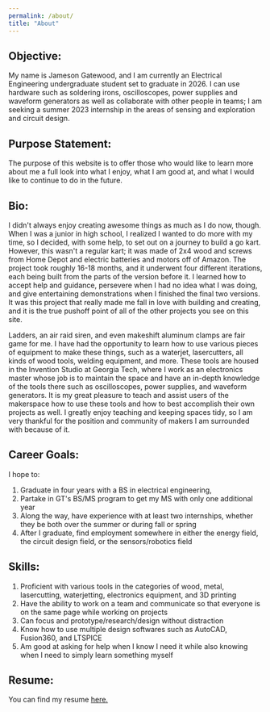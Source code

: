 ```yaml
---
permalink: /about/
title: "About"
---
```


## Objective:
My name is Jameson Gatewood, and I am currently an Electrical Engineering undergraduate student set to graduate in 2026. I can use hardware such as soldering irons, oscilloscopes, power supplies and waveform generators as well as collaborate with other people in teams; I am seeking a summer 2023 internship in the areas of sensing and exploration and circuit design.


## Purpose Statement:
The purpose of this website is to offer those who would like to learn more about me a full look into what I enjoy, what I am good at, and what I would like to continue to do in the future.

## Bio:
I didn't always enjoy creating awesome things as much as I do now, though. When I was a junior in high school, I realized I wanted to do more with my time, so I decided, with some help, to set out on a journey to build a go kart. However, this wasn't a regular kart; it was made of 2x4 wood and screws from Home Depot and electric batteries and motors off of Amazon. The project took roughly 16-18 months, and it underwent four different iterations, each being built from the parts of the version before it. I learned how to accept help and guidance, persevere when I had no idea what I was doing, and give entertaining demonstrations when I finished the final two versions. It was this project that really made me fall in love with building and creating, and it is the true pushoff point of all of the other projects you see on this site.

Ladders, an air raid siren, and even makeshift aluminum clamps are fair game for me. I have had the opportunity to learn how to use various pieces of equipment to make these things, such as a waterjet, lasercutters, all kinds of wood tools, welding equipment, and more. These tools are housed in the Invention Studio at Georgia Tech, where I work as an electronics master whose job is to maintain the space and have an in-depth knowledge of the tools there such as oscilloscopes, power supplies, and waveform generators. It is my great pleasure to teach and assist users of the makerspace how to use these tools and how to best accomplish their own projects as well. I greatly enjoy teaching and keeping spaces tidy, so I am very thankful for the position and community of makers I am surrounded with because of it.

## Career Goals:
I hope to:
1. Graduate in four years with a BS in electrical engineering,
2. Partake in GT's BS/MS program to get my MS with only one additional year
3. Along the way, have experience with at least two internships, whether they be both over the summer or during fall or spring
4. After I graduate, find employment somewhere in either the energy field, the circuit design field, or the sensors/robotics field

## Skills:
1. Proficient with various tools in the categories of wood, metal, lasercutting, waterjetting, electronics equipment, and 3D printing
2. Have the ability to work on a team and communicate so that everyone is on the same page while working on projects
3. Can focus and prototype/research/design without distraction
4. Know how to use multiple design softwares such as AutoCAD, Fusion360, and LTSPICE
5. Am good at asking for help when I know I need it while also knowing when I need to simply learn something myself

## Resume:
You can find my resume [here.](/assets/OfficialECEResume.pdf)
